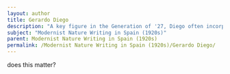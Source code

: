 ```yaml
---
layout: author
title: Gerardo Diego
description: "A key figure in the Generation of '27, Diego often incorporated nature imagery in his avant-garde poetry, using it to explore themes of love, loss, and the essence of life."
subject: "Modernist Nature Writing in Spain (1920s)"
parent: Modernist Nature Writing in Spain (1920s)
permalink: /Modernist Nature Writing in Spain (1920s)/Gerardo Diego/
---
```


does this matter?
